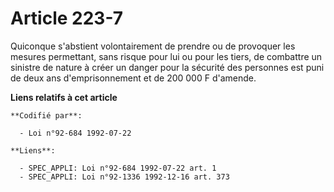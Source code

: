 # Article 223-7

Quiconque s'abstient volontairement de prendre ou de provoquer les mesures permettant, sans risque pour lui ou pour les
tiers, de combattre un sinistre de nature à créer un danger pour la sécurité des personnes est puni de deux ans
d'emprisonnement et de 200 000 F d'amende.

**Liens relatifs à cet article**

	**Codifié par**:

	  - Loi n°92-684 1992-07-22

	**Liens**:

	  - SPEC_APPLI: Loi n°92-684 1992-07-22 art. 1
	  - SPEC_APPLI: Loi n°92-1336 1992-12-16 art. 373
